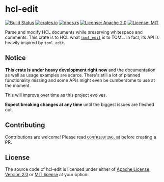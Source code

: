 # hcl-edit

[![Build Status](https://github.com/martinohmann/hcl-rs/workflows/ci/badge.svg)](https://github.com/martinohmann/hcl-rs/actions?query=workflow%3Aci)
[![crates.io](https://img.shields.io/crates/v/hcl-edit)](https://crates.io/crates/hcl-edit)
[![docs.rs](https://img.shields.io/docsrs/hcl-edit)](https://docs.rs/hcl-edit)
[![License: Apache 2.0](https://img.shields.io/badge/License-Apache_2.0-blue.svg)](https://opensource.org/licenses/Apache-2.0)
[![License: MIT](https://img.shields.io/badge/License-MIT-yellow.svg)](https://opensource.org/licenses/MIT)

Parse and modify HCL documents while preserving whitespace and comments. This
crate is to HCL what [`toml_edit`](https://docs.rs/toml_edit) is to TOML. In
fact, its API is heavily inspired by `toml_edit`.

## Notice

**This crate is under heavy development right now** and the documentation as
well as usage examples are scarce. There's still a lot of planned functionality
missing and some APIs might even be cumbersome to use at the moment.

This will improve over time as this project evolves.

**Expect breaking changes at any time** until the biggest issues are fleshed out.

## Contributing

Contributions are welcome! Please read
[`CONTRIBUTING.md`](https://github.com/martinohmann/hcl-rs/blob/main/CONTRIBUTING.md)
before creating a PR.

## License

The source code of hcl-edit is licensed under either of [Apache License, Version
2.0](https://github.com/martinohmann/hcl-rs/blob/main/LICENSE-APACHE) or [MIT
license](https://github.com/martinohmann/hcl-rs/blob/main/LICENSE-MIT) at your
option.
